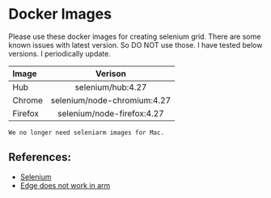 # Docker Images

Please use these docker images for creating selenium grid. There are some known issues with latest version.
So DO NOT use those. I have tested below versions. I periodically update.

| Image      | Verison | 
| :---        |    :----:   | 
| Hub      | selenium/hub:4.27       | 
| Chrome      | selenium/node-chromium:4.27       | 
| Firefox      | selenium/node-firefox:4.27       | 

`We no longer need seleniarm images for Mac.`

## References:

- [Selenium](https://hub.docker.com/u/selenium)
- [Edge does not work in arm](https://techcommunity.microsoft.com/t5/discussions/edge-for-linux-arm64/m-p/1532272)
